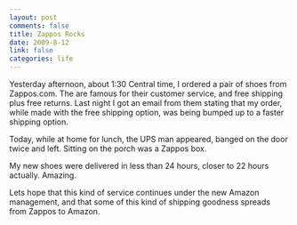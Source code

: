 ```yaml
--- 
layout: post
comments: false
title: Zappos Rocks
date: 2009-8-12
link: false
categories: life
---
```

Yesterday afternoon, about 1:30 Central time, I ordered a pair of shoes from Zappos.com. The are famous for their customer service, and free shipping plus free returns. Last night I got an email from them stating that my order, while made with the free shipping option, was being bumped up to a faster shipping option.

Today, while at home for lunch, the UPS man appeared, banged on the door twice and left. Sitting on the porch was a Zappos box.

My new shoes were delivered in less than 24 hours, closer to 22 hours actually. Amazing.

Lets hope that this kind of service continues under the new Amazon management, and that some of this kind of shipping goodness spreads from Zappos to Amazon.

